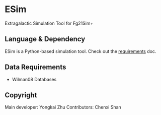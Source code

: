# ESim
Extragalactic Simulation Tool for Fg21Sim+

## Language & Dependency
ESim is a Python-based simulation tool. Check out the [requirements](https://github.com/Fg21Sim/ESim/blob/main/requirements.md) doc.

## Data Requirements
- Wilman08 Databases

## Copyright
Main developer: Yongkai Zhu
Contributors: Chenxi Shan
